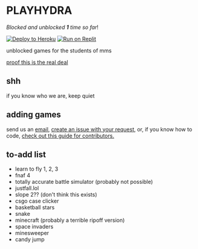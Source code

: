# PLAYHYDRA
*Blocked and unblocked **1** time so far*!

[![Deploy to Heroku](https://raw.githubusercontent.com/BinBashBanana/deploy-buttons/master/buttons/official/heroku.svg)](https://heroku.com/deploy/?template=https://github.com/liamhtml/playhydra) [![Run on Replit](https://raw.githubusercontent.com/BinBashBanana/deploy-buttons/master/buttons/official/replit.svg)](https://replit.com/github/liamhtml/playhydra)

unblocked games for the students of mms

[proof this is the real deal](https://lps7x.csb.app/assets/css/proof.txt)
## shh
if you know who we are, keep quiet
## adding games
send us an [email](mailto:playhydrarequests@gmail.com), [create an issue with your request](https://github.com/liamhtml/PLAYHYDRA/issues/new?assignees=&labels=game+request&template=feature_request.md&title=), or, if you know how to code, [check out this guide for contributors.](https://github.com/liamhtml/PLAYHYDRA/blob/main/.github/CONTRIBUTING.md)
## to-add list
- learn to fly 1, 2, 3
- fnaf 4
- totally accurate battle simulator (probably not possible)
- justfall.lol
- slope 2?? (don't think this exists)
- csgo case clicker
- basketball stars
- snake
- minecraft (probably a terrible ripoff version)
- space invaders
- minesweeper
- candy jump
